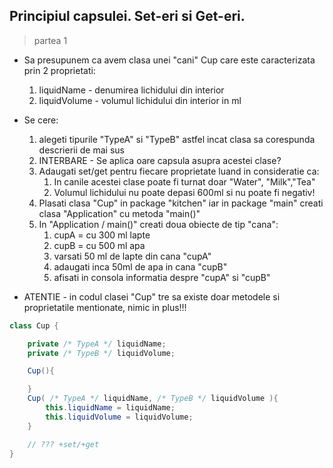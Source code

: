 ## Principiul capsulei. Set-eri si Get-eri.

> partea 1

* Sa presupunem ca avem clasa unei "cani" Cup care este caracterizata prin 2 proprietati:
  1.  liquidName - denumirea lichidului din interior
  2.  liquidVolume - volumul lichidului din interior in ml

* Se cere:
  1. alegeti tipurile "TypeA" si "TypeB" astfel incat clasa sa corespunda descrierii de mai sus
  2. INTERBARE - Se aplica oare capsula asupra acestei clase?
  3. Adaugati set/get pentru fiecare proprietate luand in consideratie ca:
     1. In canile acestei clase poate fi turnat doar "Water", "Milk","Tea"                                                             
     2. Volumul lichidului nu poate depasi 600ml si nu poate fi negativ!
  4. Plasati clasa "Cup" in package "kitchen" iar in package "main" creati clasa "Application" cu metoda "main()"
  5. In "Application / main()" creati doua obiecte de tip "cana":
     1. cupA = cu 300 ml lapte
     2. cupB = cu 500 ml apa
     3. varsati 50 ml de lapte din cana "cupA"
     4. adaugati inca 50ml de apa in cana "cupB"
     5. afisati in consola informatia despre  "cupA" si "cupB"

* ATENTIE - in codul clasei "Cup" tre sa existe doar metodele si proprietatile mentionate, nimic in plus!!! 

```java
class Cup {

    private /* TypeA */ liquidName;
    private /* TypeB */ liquidVolume;

    Cup(){

    }
    Cup( /* TypeA */ liquidName, /* TypeB */ liquidVolume ){
        this.liquidName = liquidName;
        this.liquidVolume = liquidVolume;
    }

    // ??? +set/+get
}

```
